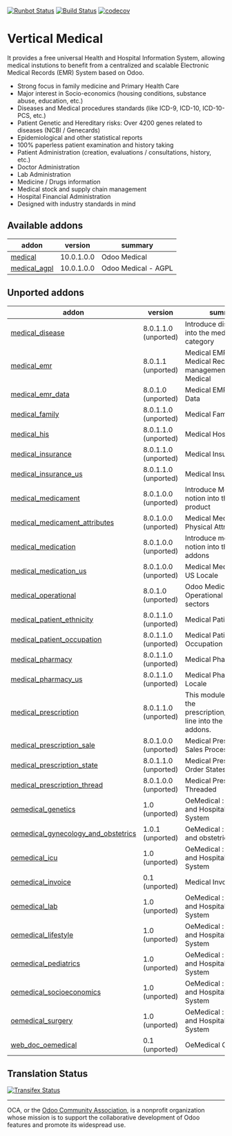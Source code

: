 [![Runbot Status](https://runbot.odoo-community.org/runbot/badge/flat/159/10.0.svg)](https://runbot.odoo-community.org/runbot/repo/github-com-oca-vertical-medical-159)
[![Build Status](https://travis-ci.org/OCA/vertical-medical.svg?branch=10.0)](https://travis-ci.org/OCA/vertical-medical)
[![codecov](https://codecov.io/gh/OCA/vertical-medical/branch/10.0/graph/badge.svg)](https://codecov.io/gh/OCA/vertical-medical)

# Vertical Medical

It provides a free universal Health and Hospital Information System, allowing
medical instutions to benefit from a centralized and scalable Electronic Medical
Records (EMR) System based on Odoo.

- Strong focus in family medicine and Primary Health Care
- Major interest in Socio-economics (housing conditions, substance abuse,
  education, etc.)
- Diseases and Medical procedures standards (like ICD-9, ICD-10, ICD-10-PCS,
  etc.)
- Patient Genetic and Hereditary risks: Over 4200 genes related to
  diseases (NCBI / Genecards)
- Epidemiological and other statistical reports
- 100% paperless patient examination and history taking
- Patient Administration
  (creation, evaluations / consultations, history, etc.)
- Doctor Administration
- Lab Administration
- Medicine / Drugs information
- Medical stock and supply chain management
- Hospital Financial Administration
- Designed with industry standards in mind

[//]: # (addons)

Available addons
----------------
addon | version | summary
--- | --- | ---
[medical](medical/) | 10.0.1.0.0 | Odoo Medical
[medical_agpl](medical_agpl/) | 10.0.1.0.0 | Odoo Medical - AGPL


Unported addons
---------------
addon | version | summary
--- | --- | ---
[medical_disease](medical_disease/) | 8.0.1.1.0 (unported) | Introduce disease notion into the medical category
[medical_emr](medical_emr/) | 8.0.1.1 (unported) | Medical EMR : Electronic Medical Record management for Medical
[medical_emr_data](medical_emr_data/) | 8.0.1.0 (unported) | Medical EMR: Module Data
[medical_family](medical_family/) | 8.0.1.1.0 (unported) | Medical Family
[medical_his](medical_his/) | 8.0.1.1.0 (unported) | Medical Hospital
[medical_insurance](medical_insurance/) | 8.0.1.1.0 (unported) | Medical Insurance
[medical_insurance_us](medical_insurance_us/) | 8.0.1.1.0 (unported) | Medical Insurance - US
[medical_medicament](medical_medicament/) | 8.0.1.0.0 (unported) | Introduce Medicament notion into the medical product
[medical_medicament_attributes](medical_medicament_attributes/) | 8.0.1.0.0 (unported) | Medical Medicament Physical Attributes
[medical_medication](medical_medication/) | 8.0.1.0.0 (unported) | Introduce medication notion into the medical addons
[medical_medication_us](medical_medication_us/) | 8.0.1.0.0 (unported) | Medical Medication - US Locale
[medical_operational](medical_operational/) | 8.0.1.0 (unported) | Odoo Medical : Operational areas and sectors
[medical_patient_ethnicity](medical_patient_ethnicity/) | 8.0.1.1.0 (unported) | Medical Patient Ethnicity
[medical_patient_occupation](medical_patient_occupation/) | 8.0.1.1.0 (unported) | Medical Patient Occupation
[medical_pharmacy](medical_pharmacy/) | 8.0.1.1.0 (unported) | Medical Pharmacy
[medical_pharmacy_us](medical_pharmacy_us/) | 8.0.1.1.0 (unported) | Medical Pharmacy - US Locale
[medical_prescription](medical_prescription/) | 8.0.1.1.0 (unported) | This module introduce the prescription/prescription line into the medical addons.
[medical_prescription_sale](medical_prescription_sale/) | 8.0.1.0.0 (unported) | Medical Prescription Sales Processes
[medical_prescription_state](medical_prescription_state/) | 8.0.1.1.0 (unported) | Medical Prescription Order States
[medical_prescription_thread](medical_prescription_thread/) | 8.0.1.0.0 (unported) | Medical Prescription Threaded
[oemedical_genetics](oemedical_genetics/) | 1.0 (unported) | OeMedical : Free Health and Hospital Information System
[oemedical_gynecology_and_obstetrics](oemedical_gynecology_and_obstetrics/) | 1.0.1 (unported) | OeMedical : gynecology and obstetrics
[oemedical_icu](oemedical_icu/) | 1.0 (unported) | OeMedical : Free Health and Hospital Information System
[oemedical_invoice](oemedical_invoice/) | 0.1 (unported) | Medical Invoice
[oemedical_lab](oemedical_lab/) | 1.0 (unported) | OeMedical : Free Health and Hospital Information System
[oemedical_lifestyle](oemedical_lifestyle/) | 1.0 (unported) | OeMedical : Free Health and Hospital Information System
[oemedical_pediatrics](oemedical_pediatrics/) | 1.0 (unported) | OeMedical : Free Health and Hospital Information System
[oemedical_socioeconomics](oemedical_socioeconomics/) | 1.0 (unported) | OeMedical : Free Health and Hospital Information System
[oemedical_surgery](oemedical_surgery/) | 1.0 (unported) | OeMedical : Free Health and Hospital Information System
[web_doc_oemedical](web_doc_oemedical/) | 0.1 (unported) | OeMedical CMS

[//]: # (end addons)

Translation Status
------------------
[![Transifex Status](https://www.transifex.com/projects/p/OCA-vertical-medical-10.0/chart/image_png)](https://www.transifex.com/projects/p/OCA-vertical-medical-10.0)

----

OCA, or the [Odoo Community Association](http://odoo-community.org/), is a nonprofit organization whose
mission is to support the collaborative development of Odoo features and
promote its widespread use.
